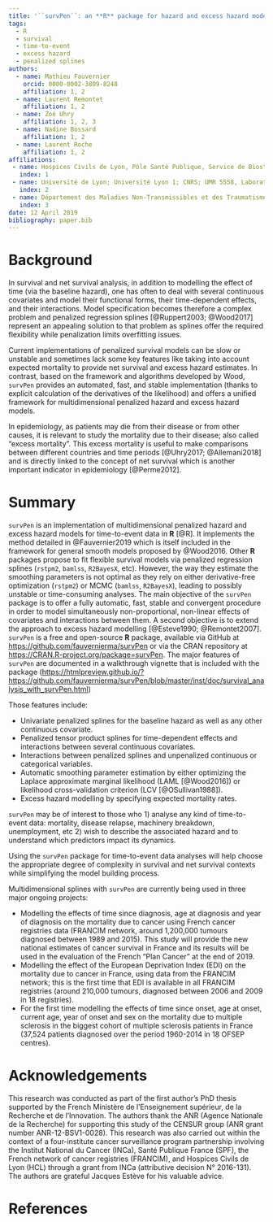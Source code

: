 ```yaml
---
title: '``survPen``: an **R** package for hazard and excess hazard modelling with multidimensional penalized splines'
tags:
  - R
  - survival
  - time-to-event
  - excess hazard
  - penalized splines
authors:
  - name: Mathieu Fauvernier
    orcid: 0000-0002-3809-8248
    affiliation: 1, 2
  - name: Laurent Remontet
    affiliation: 1, 2
  - name: Zoé Uhry
    affiliation: 1, 2, 3
  - name: Nadine Bossard
    affiliation: 1, 2
  - name: Laurent Roche
    affiliation: 1, 2
affiliations:
 - name: Hospices Civils de Lyon, Pôle Santé Publique, Service de Biostatistique - Bioinformatique, Lyon, France
   index: 1
 - name: Université de Lyon; Université Lyon 1; CNRS; UMR 5558, Laboratoire de Biométrie et Biologie Évolutive, Équipe Biostatistique-Santé, Villeurbanne, France
   index: 2
 - name: Département des Maladies Non-Transmissibles et des Traumatismes, Santé Publique France, Saint-Maurice, France
   index: 3
date: 12 April 2019
bibliography: paper.bib
---
```


# Background


In survival and net survival analysis, in addition to modelling the effect of time (via the baseline hazard), 
one has often to deal with several continuous covariates and model their functional forms, their time-dependent 
effects, and their interactions. Model specification becomes therefore a complex problem and penalized regression 
splines [@Ruppert2003; @Wood2017] represent an appealing solution to that problem as splines offer the required 
flexibility while penalization limits overfitting issues. 

Current implementations of penalized survival models can be slow or unstable and sometimes lack some key features 
like taking into account expected mortality to provide net survival and excess hazard estimates. In contrast, based 
on the framework and algorithms developed by Wood, ``survPen`` provides an automated, fast, and stable implementation 
(thanks to explicit calculation of the derivatives of the likelihood) and offers a unified framework for 
multidimensional penalized hazard and excess hazard models.

In epidemiology, as patients may die from their disease or from other causes, it is relevant to study the mortality 
due to their disease; also called “excess mortality”. This excess mortality is useful to make comparisons between 
different countries and time periods [@Uhry2017; @Allemani2018] and is directly linked to the concept 
of net survival which is another important indicator in epidemiology [@Perme2012]. 


# Summary

``survPen`` is an implementation of multidimensional penalized hazard and excess hazard models 
for time-to-event data in **R** [@R]. It implements the method detailed in 
@Fauvernier2019 which is itself included in the framework for general smooth models 
proposed by @Wood2016.
Other **R** packages propose to fit flexible survival models via penalized regression splines 
(``rstpm2``, ``bamlss``, ``R2BayesX``, etc). However, the way they estimate the smoothing parameters is not optimal
as they rely on either derivative-free optimization (``rstpm2``) or MCMC (``bamlss``, ``R2BayesX``), leading to possibly
unstable or time-consuming analyses.
The main objective of the ``survPen`` package is to offer a fully automatic, fast, stable and convergent 
procedure in order to model simultaneously non-proportional, non-linear effects of covariates and 
interactions between them. A second objective is to extend the approach to excess hazard modelling 
[@Esteve1990; @Remontet2007].
``survPen`` is a free and open-source **R** package, available via GitHub at https://github.com/fauvernierma/survPen or via
the CRAN repository at https://CRAN.R-project.org/package=survPen. 
The major features of ``survPen`` are documented in a walkthrough vignette that is included with the package (https://htmlpreview.github.io/?https://github.com/fauvernierma/survPen/blob/master/inst/doc/survival_analysis_with_survPen.html)

Those features include:

 - Univariate penalized splines for the baseline hazard as well as any other continuous covariate.
 - Penalized tensor product splines for time-dependent effects and interactions between several 
 continuous covariates.
 - Interactions between penalized splines and unpenalized continuous or categorical variables.
 - Automatic smoothing parameter estimation by either optimizing the Laplace approximate marginal 
 likelihood (LAML [@Wood2016]) or likelihood cross-validation criterion (LCV [@OSullivan1988]).
 - Excess hazard modelling by specifying expected mortality rates.

``survPen`` may be of interest to those who 1) analyse any kind of time-to-event data: mortality, disease relapse, 
machinery breakdown, unemployment, etc 2) wish to describe the associated hazard and to understand which predictors 
impact its dynamics.

Using the ``survPen`` package for time-to-event data analyses will help choose the appropriate degree of 
complexity in survival and net survival contexts while simplifying the model building process.


Multidimensional splines with ``survPen`` are currently being used in three major ongoing projects:

 - Modelling the effects of time since diagnosis, age at diagnosis and year of diagnosis on the mortality 
 due to cancer using French cancer registries data (FRANCIM network, around 1,200,000 tumours diagnosed 
 between 1989 and 2015). This study will provide the new national estimates of cancer survival in France and 
 its results will be used in the evaluation of the French “Plan Cancer” at the end of 2019.
 - Modelling the effect of the European Deprivation Index (EDI) on the mortality due to cancer in France, using 
 data from the FRANCIM network; this is the first time that EDI is available in all FRANCIM registries 
 (around 210,000 tumours, diagnosed between 2006 and 2009 in 18 registries).
 - For the first time modelling the effects of time since onset, age at onset, current age, year of onset and 
 sex on the mortality due to multiple sclerosis in the biggest cohort of multiple sclerosis patients in France 
 (37,524 patients diagnosed over the period 1960-2014 in 18 OFSEP centres).



# Acknowledgements
This research was conducted as part of the first author’s PhD thesis supported by the French Ministère 
de lʼEnseignement supérieur, de la Recherche et de lʼInnovation. The authors thank the ANR (Agence 
Nationale de la Recherche) for supporting this study of the CENSUR group (ANR grant number ANR-12-BSV1-0028). 
This research was also carried out within the context of a four-institute cancer surveillance program 
partnership involving the Institut National du Cancer (INCa), Santé Publique France (SPF), the French 
network of cancer registries (FRANCIM), and Hospices Civils de Lyon (HCL) through a grant from INCa 
(attributive decision N° 2016-131). The authors are grateful Jacques Estève for his valuable advice.


# References















